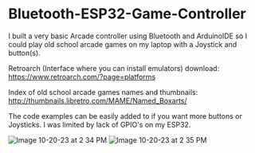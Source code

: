 # Bluetooth-ESP32-Game-Controller
I built a very basic Arcade controller using Bluetooth and ArduinoIDE so I could play old school arcade games on my laptop with a Joystick and button(s).

Retroarch (Interface where you can install emulators) download:
https://www.retroarch.com/?page=platforms

Index of old school arcade games names and thumbnails:
http://thumbnails.libretro.com/MAME/Named_Boxarts/

The code examples can be easily added to if you want more buttons or Joysticks. 
I was limited by lack of GPIO's on my ESP32.

![Image 10-20-23 at 2 34 PM](https://github.com/bdash9/Bluetooth-ESP32-Game-Controller/assets/5065324/6ac2789b-e59d-41b4-baf4-18157c92eaaa)
![Image 10-20-23 at 2 35 PM](https://github.com/bdash9/Bluetooth-ESP32-Game-Controller/assets/5065324/bf2bd077-344d-41de-859e-2b7baf44bd3a)
